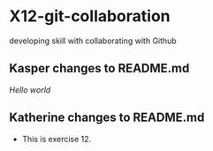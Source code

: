 # X12-git-collaboration
developing skill with collaborating with Github
## Kasper changes to README.md
_Hello world_
## Katherine changes to README.md
* This is exercise 12.
